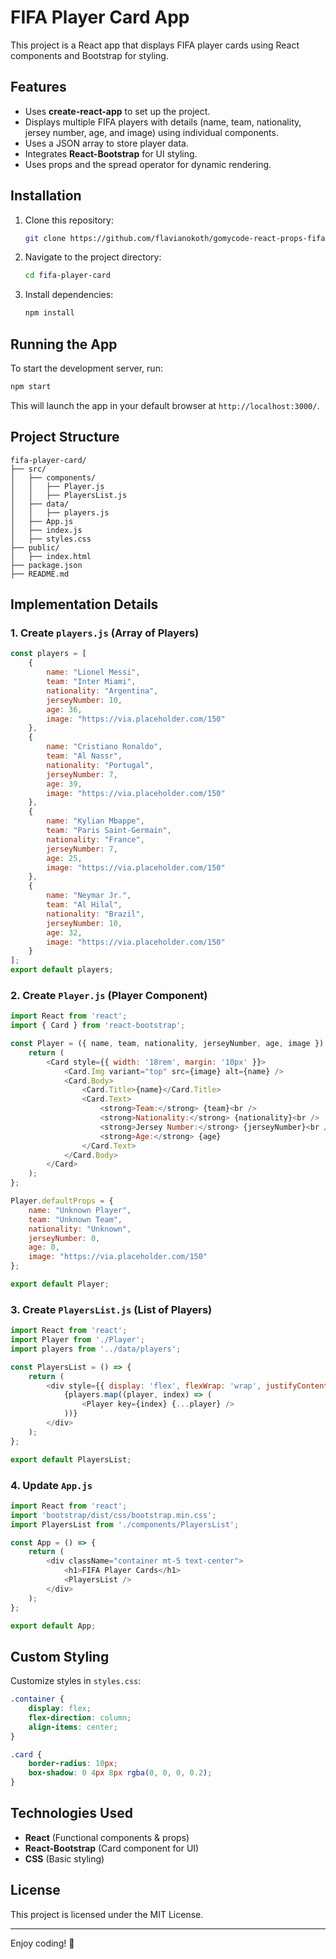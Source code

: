 # FIFA Player Card App

This project is a React app that displays FIFA player cards using React components and Bootstrap for styling.

## Features
- Uses **create-react-app** to set up the project.
- Displays multiple FIFA players with details (name, team, nationality, jersey number, age, and image) using individual components.
- Uses a JSON array to store player data.
- Integrates **React-Bootstrap** for UI styling.
- Uses props and the spread operator for dynamic rendering.

## Installation

1. Clone this repository:
   ```sh
   git clone https://github.com/flavianokoth/gomycode-react-props-fifa-player-card.git
   ```

2. Navigate to the project directory:
   ```sh
   cd fifa-player-card
   ```

3. Install dependencies:
   ```sh
   npm install
   ```

## Running the App
To start the development server, run:
```sh
npm start
```
This will launch the app in your default browser at `http://localhost:3000/`.

## Project Structure
```
fifa-player-card/
├── src/
│   ├── components/
│   │   ├── Player.js
│   │   ├── PlayersList.js
│   ├── data/
│   │   ├── players.js
│   ├── App.js
│   ├── index.js
│   ├── styles.css
├── public/
│   ├── index.html
├── package.json
├── README.md
```

## Implementation Details

### 1. Create `players.js` (Array of Players)
```javascript
const players = [
    {
        name: "Lionel Messi",
        team: "Inter Miami",
        nationality: "Argentina",
        jerseyNumber: 10,
        age: 36,
        image: "https://via.placeholder.com/150"
    },
    {
        name: "Cristiano Ronaldo",
        team: "Al Nassr",
        nationality: "Portugal",
        jerseyNumber: 7,
        age: 39,
        image: "https://via.placeholder.com/150"
    },
    {
        name: "Kylian Mbappe",
        team: "Paris Saint-Germain",
        nationality: "France",
        jerseyNumber: 7,
        age: 25,
        image: "https://via.placeholder.com/150"
    },
    {
        name: "Neymar Jr.",
        team: "Al Hilal",
        nationality: "Brazil",
        jerseyNumber: 10,
        age: 32,
        image: "https://via.placeholder.com/150"
    }
];
export default players;
```

### 2. Create `Player.js` (Player Component)
```javascript
import React from 'react';
import { Card } from 'react-bootstrap';

const Player = ({ name, team, nationality, jerseyNumber, age, image }) => {
    return (
        <Card style={{ width: '18rem', margin: '10px' }}>
            <Card.Img variant="top" src={image} alt={name} />
            <Card.Body>
                <Card.Title>{name}</Card.Title>
                <Card.Text>
                    <strong>Team:</strong> {team}<br />
                    <strong>Nationality:</strong> {nationality}<br />
                    <strong>Jersey Number:</strong> {jerseyNumber}<br />
                    <strong>Age:</strong> {age}
                </Card.Text>
            </Card.Body>
        </Card>
    );
};

Player.defaultProps = {
    name: "Unknown Player",
    team: "Unknown Team",
    nationality: "Unknown",
    jerseyNumber: 0,
    age: 0,
    image: "https://via.placeholder.com/150"
};

export default Player;
```

### 3. Create `PlayersList.js` (List of Players)
```javascript
import React from 'react';
import Player from './Player';
import players from '../data/players';

const PlayersList = () => {
    return (
        <div style={{ display: 'flex', flexWrap: 'wrap', justifyContent: 'center' }}>
            {players.map((player, index) => (
                <Player key={index} {...player} />
            ))}
        </div>
    );
};

export default PlayersList;
```

### 4. Update `App.js`
```javascript
import React from 'react';
import 'bootstrap/dist/css/bootstrap.min.css';
import PlayersList from './components/PlayersList';

const App = () => {
    return (
        <div className="container mt-5 text-center">
            <h1>FIFA Player Cards</h1>
            <PlayersList />
        </div>
    );
};

export default App;
```

## Custom Styling
Customize styles in `styles.css`:
```css
.container {
    display: flex;
    flex-direction: column;
    align-items: center;
}

.card {
    border-radius: 10px;
    box-shadow: 0 4px 8px rgba(0, 0, 0, 0.2);
}
```

## Technologies Used
- **React** (Functional components & props)
- **React-Bootstrap** (Card component for UI)
- **CSS** (Basic styling)

## License
This project is licensed under the MIT License.

---

Enjoy coding! 🚀

